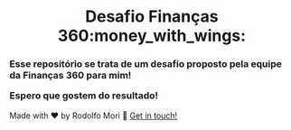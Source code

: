 
<h1 align="center">
Desafio Finanças 360:money_with_wings:
</h3>


<h3> 
  
Esse repositório se trata de um desafio proposto pela equipe da Finanças 360 para mim!

Espero que gostem do resultado!

</h3>
  





Made with ♥ by Rodolfo Mori :wave: [Get in touch!](https://www.linkedin.com/in/rodolfomori/)

